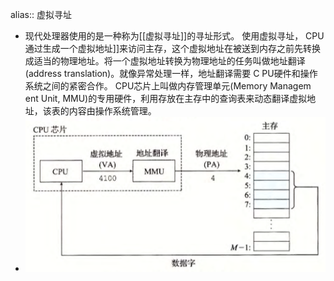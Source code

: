 alias:: 虚拟寻址

- 现代处理器使用的是一种称为[[虚拟寻址]]的寻址形式。
  使用虚拟寻址， CPU通过生成一个虚拟地址]]来访问主存，这个虚拟地址在被送到内存之前先转换成适当的物理地址。将一个虚拟地址转换为物理地址的任务叫做地址翻译(address translation)。就像异常处理一样，地址翻译需要 C PU硬件和操作系统之间的紧密合作。 CPU芯片上叫做内存管理单元(Memory Managem ent Unit, MMU)的专用硬件，利用存放在主存中的查询表来动态翻译虚拟地址，该表的内容由操作系统管理。
- ![image.png](../assets/image_1701337059848_0.png)